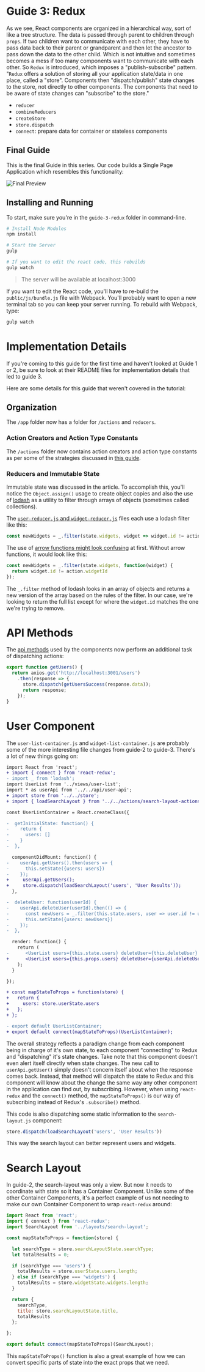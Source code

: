# Guide 3: Redux

As we see, React components are organized in a hierarchical way, sort of like a tree structure. The data is passed through parent to children through `props`. If two children want to communicate with each other, they have to pass data back to their parent or grandparent and then let the ancestor to pass down the data to the other child. Which is not intuitive and sometimes becomes a mess if too many components want to communicate with each other. So `Redux` is introduced, which imposes a "publish-subscribe" pattern. "`Redux` offers a solution of storing all your application state/data in one place, called a "store". Components then "dispatch/publish" state changes to the store, not directly to other components. The components that need to be aware of state changes can "subscribe" to the store."    

* `reducer`
* `combineReducers`
* `createStore`
* `store.dispatch`
* `connect`: prepare data for container or stateless components

## Final Guide

This is the final Guide in this series. Our code builds a Single Page Application which resembles this functionality:

![Final Preview](https://raw.githubusercontent.com/bradwestfall/CSS-Tricks-React-Series/master/guide-3-redux/docs/preview.gif)

## Installing and Running

To start, make sure you're in the `guide-3-redux` folder in command-line.

```sh
# Install Node Modules
npm install

# Start the Server
gulp

# If you want to edit the react code, this rebuilds
gulp watch
```

> The server will be available at localhost:3000

If you want to edit the React code, you'll have to re-build the `public/js/bundle.js` file with Webpack. You'll probably want to open a new terminal tab so you can keep your server running. To rebuild with Webpack, type:

```sh
gulp watch
```

# Implementation Details

If you're coming to this guide for the first time and haven't looked at Guide 1 or 2, be sure to look at their README files for implementation details that led to guide 3.

Here are some details for this guide that weren't covered in the tutorial:

## Organization

The `/app` folder now has a folder for `/actions` and `reducers`.

### Action Creators and Action Type Constants

The `/actions` folder now contains action creators and action type constants as per some of the strategies discussed in [this guide](https://github.com/bradwestfall/CSS-Tricks-React-Series/blob/master/guide-3-redux/docs/action-strategies.md).

### Reducers and Immutable State

Immutable state was discussed in the article. To accomplish this, you'll notice the `Object.assign()` usage to create object copies and also the use of [lodash](https://lodash.com/) as a utility to filter through arrays of objects (sometimes called collections).

The [`user-reducer.js` and `widget-reducer.js`](https://github.com/bradwestfall/CSS-Tricks-React-Series/tree/master/guide-3-redux/app/reducers) files each use a lodash filter like this:

```js
const newWidgets = _.filter(state.widgets, widget => widget.id != action.widgetId);
```

The use of [arrow functions might look confusing](http://bradwestfall.com/articles/dont-get-javascript-es6-arrow-functions) at first. Without arrow functions, it would look like this:

```js
const newWidgets = _.filter(state.widgets, function(widget) {
  return widget.id != action.widgetId
});
```

The `_.filter` method of lodash looks in an array of objects and returns a new version of the array based on the rules of the filter. In our case, we're looking to return the full list except for where the `widget.id` matches the one we're trying to remove.


# API Methods

The [api methods](https://github.com/bradwestfall/CSS-Tricks-React-Series/tree/master/guide-3-redux/app/api) used by the components now perform an additional task of dispatching actions:

```js
export function getUsers() {
  return axios.get('http://localhost:3001/users')
    .then(response => {
      store.dispatch(getUsersSuccess(response.data));
      return response;
    });
}
```

# User Component

The `user-list-container.js` and `widget-list-container.js` are probably some of the more interesting file changes from guide-2 to guide-3. There's a lot of new things going on:

```diff
import React from 'react';
+ import { connect } from 'react-redux';
- import _ from 'lodash';
import UserList from '../views/user-list';
import * as userApi from '../../api/user-api';
+ import store from '../../store';
+ import { loadSearchLayout } from '../../actions/search-layout-actions';

const UserListContainer = React.createClass({

-  getInitialState: function() {
-    return {
-      users: []
-    }
-  },

  componentDidMount: function() {
-    userApi.getUsers().then(users => {
-      this.setState({users: users})
-    });
+     userApi.getUsers();
+     store.dispatch(loadSearchLayout('users', 'User Results'));
  },

-  deleteUser: function(userId) {
-    userApi.deleteUser(userId).then(() => {
-      const newUsers = _.filter(this.state.users, user => user.id != userId);
-      this.setState({users: newUsers})
-    });
-  },

  render: function() {
    return (
-      <UserList users={this.state.users} deleteUser={this.deleteUser} />
+      <UserList users={this.props.users} deleteUser={userApi.deleteUser} />
    );
  }

});

+ const mapStateToProps = function(store) {
+   return {
+     users: store.userState.users
+   };
+ };

- export default UserListContainer;
+ export default connect(mapStateToProps)(UserListContainer);
```

The overall strategy reflects a paradigm change from each component being in charge of it's own state, to each component "connecting" to Redux and "dispatching" it's state changes. Take note that this component doesn't even alert itself directly when state changes. The new call to `userApi.getUser()` simply doesn't concern itself about when the response comes back. Instead, that method will dispatch the state to Redux and this component will know about the change the same way any other component in the application can find out, by subscribing. However, when using `react-redux` and the `connect()` method, the `mapStateToProps()` is our way of subscribing instead of Redux's `.subscribe()` method.

This code is also dispatching some static information to the `search-layout.js` component:

```js
store.dispatch(loadSearchLayout('users', 'User Results'))
```

This way the search layout can better represent users and widgets.


# Search Layout

In guide-2, the search-layout was only a view. But now it needs to coordinate with state so it has a Container Component. Unlike some of the other Container Components, it's a perfect example of us not needing to make our own Container Component to wrap `react-redux` around:

```js
import React from 'react';
import { connect } from 'react-redux';
import SearchLayout from '../layouts/search-layout';

const mapStateToProps = function(store) {

  let searchType = store.searchLayoutState.searchType;
  let totalResults = 0;

  if (searchType === 'users') {
    totalResults = store.userState.users.length;
  } else if (searchType === 'widgets') {
    totalResults = store.widgetState.widgets.length;
  }

  return {
    searchType,
    title: store.searchLayoutState.title,
    totalResults
  };

};

export default connect(mapStateToProps)(SearchLayout);
```

This `mapStateToProps()` function is also a great example of how we can convert specific parts of state into the exact props that we need.
